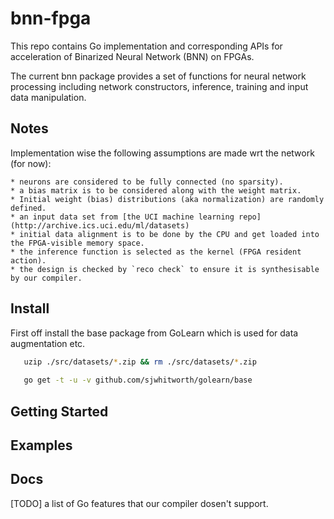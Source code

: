 # bnn-fpga

This repo contains Go implementation and corresponding APIs for acceleration of Binarized Neural Network (BNN) on FPGAs.

The current bnn package provides a set of functions for neural network processing including network constructors, inference, training and input data manipulation.

## Notes

Implementation wise the following assumptions are made wrt the network (for now):

    * neurons are considered to be fully connected (no sparsity).
    * a bias matrix is to be considered along with the weight matrix.
    * Initial weight (bias) distributions (aka normalization) are randomly defined.
    * an input data set from [the UCI machine learning repo](http://archive.ics.uci.edu/ml/datasets)
    * initial data alignment is to be done by the CPU and get loaded into the FPGA-visible memory space.
    * the inference function is selected as the kernel (FPGA resident action).
    * the design is checked by `reco check` to ensure it is synthesisable by our compiler.

## Install 

First off install the base package from GoLearn which is used for data augmentation etc.
```bash
   uzip ./src/datasets/*.zip && rm ./src/datasets/*.zip 
   
   go get -t -u -v github.com/sjwhitworth/golearn/base
```

## Getting Started

## Examples
    
## Docs    
    
[TODO] a list of Go features that our compiler dosen't support.


